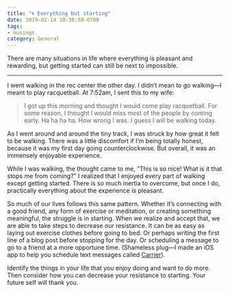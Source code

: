 ```yaml
---
title: "🌀 Everything but starting"
date: 2019-02-14 10:38:58-0700
tags:
- musings
category: General
---
```


There are many situations in life where everything is pleasant and rewarding, but getting started can still be next to impossible.

***

I went walking in the rec center the other day. I didn’t mean to go walking—I meant to play racquetball. At 7:52am, I sent this to my wife:

> I got up this morning and thought I would come play racquetball. For some reason, I thought I would miss most of the people by coming early. Ha ha ha ha. How wrong I was. I guess I will be walking today.

As I went around and around the tiny track, I was struck by how great it felt to be walking. There was a little discomfort if I’m being totally honest, because it was my first day going counterclockwise. But overall, it was an immensely enjoyable experience.

While I was walking, the thought came to me, “This is so nice! What is it that stops me from coming?” I realized that I enjoyed every part of walking except getting started. There is so much inertia to overcome, but once I do, practically everything about the experience is pleasant.

So much of our lives follows this same pattern. Whether it’s connecting with a good friend, any form of exercise or meditation, or creating something meaningful, the struggle is in starting. When we realize and accept that, we are able to take steps to decrease our resistance. It can be as easy as laying out exercise clothes before going to bed. Or perhaps writing the first line of a blog post before stopping for the day. Or scheduling a message to go to a friend at a more opportune time. (Shameless plug—I made an iOS app to help you schedule text messages called [Carrier](http://bsn.design/carrier)).

Identify the things in your life that you enjoy doing and want to do more. Then consider how you can decrease your resistance to starting. Your future self will thank you.